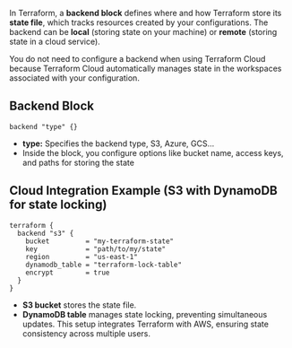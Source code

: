 In Terraform, a **backend block** defines where and how Terraform store its **state file**, which tracks resources created by your configurations. The backend can be **local** (storing state on your machine) or **remote** (storing state in a cloud service).

You do not need to configure a backend when using Terraform Cloud because Terraform Cloud automatically manages state in the workspaces associated with your configuration.

## Backend Block
```hcl
backend "type" {}
```
- **type:** Specifies the backend type, S3, Azure, GCS...
- Inside the block, you configure options like bucket name, access keys, and paths for storing the state

## Cloud Integration Example (S3 with DynamoDB for state locking)
```hcl
terraform {
  backend "s3" {
    bucket         = "my-terraform-state"
    key            = "path/to/my/state"
    region         = "us-east-1"
    dynamodb_table = "terraform-lock-table"
    encrypt        = true
  }
}
```
- **S3 bucket** stores the state file.
- **DynamoDB table** manages state locking, preventing simultaneous updates.
This setup integrates Terraform with AWS, ensuring state consistency across multiple users.